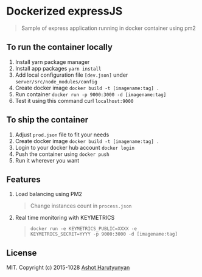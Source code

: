 # Dockerized expressJS

> Sample of express application running in docker container using pm2

## To run the container locally

1. Install yarn package manager
2. Install app packages ```yarn install```
3. Add local configuration file ```[dev.json]``` under ```server/src/node_modules/config```
4. Create docker image ``` docker build -t [imagename:tag] . ```
5. Run container ``` docker run -p 9000:3000 -d [imagename:tag] ```
6. Test it using this command curl ```localhost:9000``` 

## To ship the container 

1. Adjust ```prod.json``` file to fit your needs 
2. Create docker image ``` docker build -t [imagename:tag] . ```
3. Login to your docker hub account ```docker login```
4. Push the container using ```docker push ```
5. Run it wherever you want


## Features  
1. Load balancing using PM2
   > Change instances count in ```process.json``` 
2. Real time monitoring with KEYMETRICS  <br>
   > ``` docker run -e KEYMETRICS_PUBLIC=XXXX -e KEYMETRICS_SECRET=YYYY -p 9000:3000 -d [imagename:tag] ```
## License

MIT. Copyright (c) 2015-1028 <a href="https://github.com/hackash"> Ashot Harutyunyan </a>

